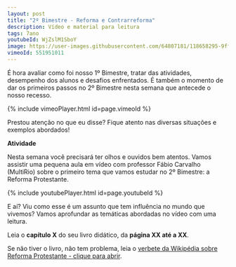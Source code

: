 ```yaml
---
layout: post
title: "2º Bimestre - Reforma e Contrarreforma"
description: Vídeo e material para leitura
tags: 7ano
youtubeId: WjZslM1SboY
image: https://user-images.githubusercontent.com/64807181/118658295-9ff36900-b7c2-11eb-8db2-8631ce40c443.png
vimeoId: 551951011
---
```


É hora avaliar como foi nosso 1º Bimestre, tratar das atividades, desempenho dos alunos e desafios enfrentados. É também o momento de dar os primeiros passos no 2º Bimestre nesta semana que antecede o nosso recesso.      

{% include vimeoPlayer.html id=page.vimeoId %}

Prestou atenção no que eu disse? Fique atento nas diversas situações e exemplos abordados!

**Atividade**

Nesta semana você precisará ter olhos e ouvidos bem atentos. Vamos assistir uma pequena aula em vídeo com professor Fábio Carvalho (MultiRio) sobre o primeiro tema que vamos estudar no 2º Bimestre: a Reforma Protestante.

{% include youtubePlayer.html id=page.youtubeId %}

E aí? Viu como esse é um assunto que tem influência no mundo que vivemos? Vamos aprofundar as temáticas abordadas no vídeo com uma leitura. 

Leia o **capítulo X** do seu livro didático, da **página XX até a XX**.

 Se não tiver o livro, não tem problema, leia o [verbete da Wikipédia sobre Reforma Protestante - clique para abrir](https://pt.wikipedia.org/wiki/Reforma_Protestante).
